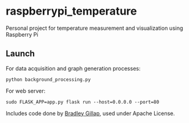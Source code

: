 # raspberrypi_temperature
Personal project for temperature measurement and visualization using Raspberry Pi

## Launch

For data acquisition and graph generation processes:

```
python background_processing.py
```

For web server:

```
sudo FLASK_APP=app.py flask run --host=0.0.0.0 --port=80
```

Includes code done by [Bradley Gillap](https://github.com/bradgillap/I2C-LCD-Display), used under Apache License.